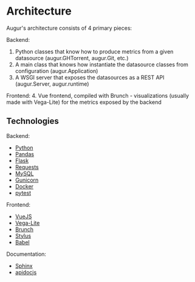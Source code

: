 # Architecture

Augur's architecture consists of 4 primary pieces:

Backend:
  1. Python classes that know how to produce metrics from a given datasource (augur.GHTorrent, augur.Git, etc.)
  2. A main class that knows how instantiate the datasource classes from configuration (augur.Application)
  3. A WSGI server that exposes the datasources as a REST API (augur.Server, augur.runtime)

Frontend:
  4. Vue frontend, compiled with Brunch - visualizations (usually made with Vega-Lite) for the metrics exposed by the backend


## Technologies

Backend:
  - [Python](https://docs.python.org/3/index.html)
  - [Pandas](http://pandas.pydata.org/pandas-docs/stable/)
  - [Flask](http://flask.pocoo.org/)
  - [Requests](http://docs.python-requests.org/en/master/)
  - [MySQL](https://dev.mysql.com/doc/refman/8.0/en/select.html)
  - [Gunicorn](http://docs.gunicorn.org/en/stable/)
  - [Docker](https://docs.docker.com/)
  - [pytest](https://docs.pytest.org/en/latest/)

Frontend:
  - [VueJS](https://vuejs.org/v2/guide/)
  - [Vega-Lite](https://vega.github.io/vega-lite/)
  - [Brunch](https://brunch.io/)
  - [Stylus](http://stylus-lang.com/)
  - [Babel](https://babeljs.io/docs/setup/)

Documentation:
  - [Sphinx](http://www.sphinx-doc.org/en/master/)
  - [apidocjs](http://apidocjs.com/)